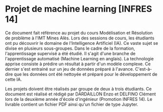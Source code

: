 # Projet de machine learning [INFRES 14]

Ce document fait référence au projet du cours Modélisation et Résolution de problème à l'IMT Mines Alès. Lors des sessions de cours, les étudiants ont pu découvrir le domaine de l'Intelligence Artificiel (IA). Ce vaste sujet se divise en plusieurs sous-groupes. Dans le cadre de la formation, l'apprentissage supervisé a été étudié. Il s'agit d'une branche de l'apprentissage automatisé (Machine Learning en anglais). La technologie apprise consiste à prédire un résultat à partir d'un modèle complexe. Ce dernier s'est entrainé sur un jeu de données préparé à l'avance. C'est-à-dire que les données ont été nettoyée et préparé pour le développement de cette IA.

Les projets doivent être réalisés par groupe de deux à trois étudiants. Ce document est réalisé et rédigé par DARDAILLON Enzo et DELFINO Clément lors de la deuxième année d'école d'ingénieur (Promotion INFRES 14). Le livrable contient un fichier PDF ainsi qu'un fichier de type Jupyter.
